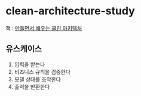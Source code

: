 # clean-architecture-study
책 : [만들면서 배우는 클린 아키텍처](http://www.yes24.com/Product/Goods/105138479)

## 유스케이스
1. 입력을 받는다
2. 비즈니스 규칙을 검증한다
3. 모델 상태를 조작한다
4. 출력을 반환한다
